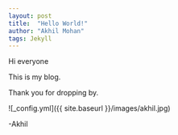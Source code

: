 ```yaml
---
layout: post
title:  "Hello World!"
author: "Akhil Mohan"
tags: Jekyll
---
```


Hi everyone

This is my blog.

Thank you for dropping by.

![_config.yml]({{ site.baseurl }}/images/akhil.jpg)

-Akhil
